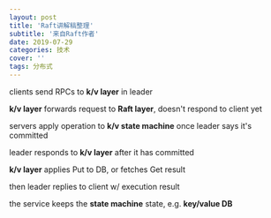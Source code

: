 ```yaml
---
layout: post
title: 'Raft讲解稿整理'
subtitle: '来自Raft作者'
date: 2019-07-29
categories: 技术
cover: ''
tags: 分布式
---
```


clients send RPCs to **k/v layer** in leader

**k/v layer** forwards request to **Raft layer**, doesn't respond to client yet

servers apply operation to **k/v state machine** once leader says it's committed

leader responds to **k/v layer** after it has committed

**k/v layer** applies Put to DB, or fetches Get result

then leader replies to client w/ execution result


the service keeps the **state machine** state, e.g. **key/value DB**

